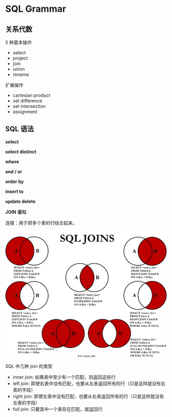 # SQL Grammar


## 关系代数

5 种基本操作

- select
- project
- join
- union
- rename

扩展操作

- cartesian product
- set difference
- set intersection
- assignment

## SQL 语法

**select**

**select distinct**


**where**

**and / or**

**order by**

**insert to**

**update delete**

**JOIN 语句**

连接：用于把多个表的行结合起来。

![](../asset/sqljoins.png)

SQL 中几种 join 的类型

- inner join: 如果表中至少有一个匹配，则返回这些行
- left join: 即使右表中没有匹配，也要从左表返回所有的行（只是这样就没有右表的字段）
- right join: 即使左表中没有匹配，也要从右表返回所有的行（只是这样就没有左表的字段）
- full join: 只要其中一个表存在匹配，就返回行